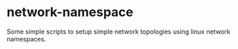 # network-namespace

Some simple scripts to setup simple network topologies using linux network namespaces.
